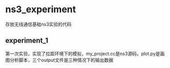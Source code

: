 # ns3_experiment
存放无线通信基础ns3实验的代码
## experiment_1
第一次实验，实现了拉距环境下的模拟，my_project.cc是ns3源码，plot.py是画图分析脚本，三个output文件是三种情况下的输出数据
